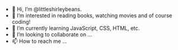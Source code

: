 - 👋 Hi, I’m @littleshirleybeans.
- 👀 I’m interested in reading books, watching movies and of course coding!
- 🌱 I’m currently learning JavaScript, CSS, HTML, etc.
- 💞️ I’m looking to collaborate on ...
- 📫 How to reach me ...

<!---
littleshirleybeans/littleshirleybeans is a ✨ special ✨ repository because its `README.md` (this file) appears on your GitHub profile.
You can click the Preview link to take a look at your changes.
--->
